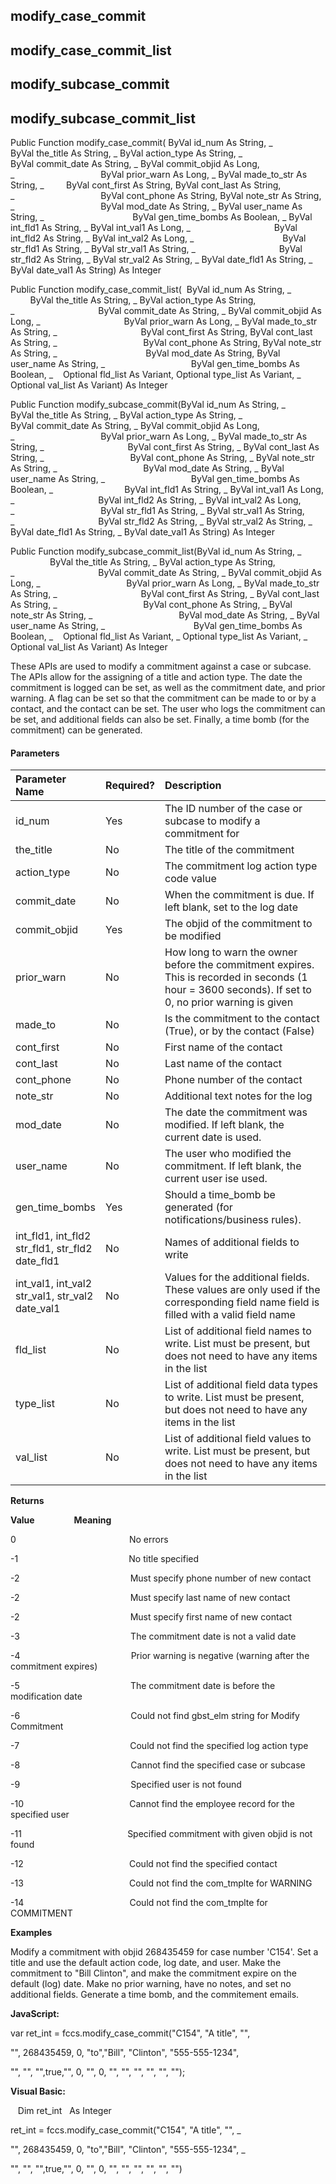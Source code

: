 modify_case_commit
--------------------

modify_case_commit_list
-------------------------

modify_subcase_commit
-----------------------

modify_subcase_commit_list
----------------------------

Public Function modify_case_commit( ByVal id_num As String, _
                ByVal the_title As String, _
				ByVal action_type As String, _                                 
				ByVal commit_date As String, _
				ByVal commit_objid As Long, _                                  
				ByVal prior_warn As Long, _
				ByVal made_to_str As String, _        
				ByVal cont_first As String,
				ByVal cont_last As String, _                                  
				ByVal cont_phone As String,
				ByVal note_str As String, _                                  
				ByVal mod_date As String, _
				ByVal user_name As String, _                                   
				ByVal gen_time_bombs As Boolean, _
				ByVal int_fld1 As String, _
				ByVal int_val1 As Long, _                                 
				ByVal int_fld2 As String, _
				ByVal int_val2 As Long, _                                   
				ByVal str_fld1 As String, _
				ByVal str_val1 As String, _                                 
				ByVal str_fld2 As String, _
				ByVal str_val2 As String, _
				ByVal date_fld1 As String, _
				ByVal date_val1 As String) As Integer

Public Function modify_case_commit_list(  ByVal id_num As String, _
		        ByVal the_title As String, _
				ByVal action_type As String, _                                 
				ByVal commit_date As String, _
				ByVal commit_objid As Long, _                                 
				ByVal prior_warn As Long, _
				ByVal made_to_str As String, _                                 
				ByVal cont_first As String,
				ByVal cont_last As String, _                                  
				ByVal cont_phone As String,
				ByVal note_str As String, _                                   
				ByVal mod_date As String,
				ByVal user_name As String, _                                  
				ByVal gen_time_bombs As Boolean, _   
				Optional fld_list As Variant,
				Optional type_list As Variant, _
				Optional val_list As Variant) As Integer

Public Function modify_subcase_commit(ByVal id_num As String, _
                ByVal the_title As String, _
				ByVal action_type As String, _                                 
				ByVal commit_date As String, _
				ByVal commit_objid As Long, _                                  
				ByVal prior_warn As Long, _
				ByVal made_to_str As String, _                                 
				ByVal cont_first As String, _
				ByVal cont_last As String, _                                  
				ByVal cont_phone As String, _
				ByVal note_str As String, _                                  
				ByVal mod_date As String, _
				ByVal user_name As String, _                                  
				ByVal gen_time_bombs As Boolean, _                            
				ByVal int_fld1 As String, _
				ByVal int_val1 As Long, _                                 
				ByVal int_fld2 As String, _
				ByVal int_val2 As Long, _                                  
				ByVal str_fld1 As String, _
				ByVal str_val1 As String, _                                 
				ByVal str_fld2 As String, _
				ByVal str_val2 As String, _
				ByVal date_fld1 As String, _
				ByVal date_val1 As String) As Integer

Public Function modify_subcase_commit_list(ByVal id_num As String, _
                ByVal the_title As String, _
				ByVal action_type As String, _                                 
				ByVal commit_date As String, _
				ByVal commit_objid As Long, _                                  
				ByVal prior_warn As Long, _
				ByVal made_to_str As String, _                                 
				ByVal cont_first As String, _
				ByVal cont_last As String, _                                  
				ByVal cont_phone As String, _
				ByVal note_str As String, _                                  
				ByVal mod_date As String, _
				ByVal user_name As String, _                                   
				ByVal gen_time_bombs As Boolean, _   
				Optional fld_list As Variant, _
				Optional type_list As Variant, _
				Optional val_list As Variant) As Integer

These APIs are used to modify a commitment against a case or subcase. The APIs allow for the assigning of a title and action type. The date the commitment is logged can be set, as well as the commitment date, and prior warning. A flag can be set so that the commitment can be made to or by a contact, and the contact can be set. The user who logs the commitment can be set, and additional fields can also be set. Finally, a time bomb (for the commitment) can be generated.

#### Parameters

| Parameter Name | Required? | Description |
|:--- |:--- |:--- |
| id_num | Yes | The ID number of the case or subcase to modify a commitment for |
| the_title | No | The title of the commitment |
| action_type | No | The commitment log action type code value |
| commit_date | No | When the commitment is due. If left blank, set to the log date |
| commit_objid | Yes | The objid of the commitment to be modified |
| prior_warn | No | How long to warn the owner before the commitment expires. This is recorded in seconds (1 hour = 3600 seconds). If set to 0, no prior warning is given |
| made_to | No | Is the commitment to the contact (True), or by the contact (False) |
| cont_first | No | First name of the contact |
| cont_last | No | Last name of the contact |
| cont_phone | No | Phone number of the contact |
| note_str | No | Additional text notes for the log |
| mod_date | No | The date the commitment was modified. If left blank, the current date is used. |
| user_name | No | The user who modified the commitment. If left blank, the current user ise used. |
| gen_time_bombs | Yes | Should a time_bomb be generated (for notifications/business rules). |
| int_fld1, int_fld2<br>str_fld1, str_fld2<br>date_fld1 | No | Names of additional fields to write |
| int_val1, int_val2<br>str_val1, str_val2<br>date_val1 | No | Values for the additional fields. These values are only used if the corresponding field name field is filled with a valid field name |
| fld_list | No | List of additional field names to write. List must be present, but does not need to have any items in the list |
| type_list | No | List of additional field data types to write. List must be present, but does not need to have any items in the list |
| val_list | No | List of additional field values to write. List must be present, but does not need to have any items in the list |

**Returns**

**Value**                **Meaning**

0                                              No errors

-1                                             No title specified

-2                                             Must specify phone number of new contact

-2                                             Must specify last name of new contact

-2                                             Must specify first name of new contact

-3                                             The commitment date is not a valid date

-4                                             Prior warning is negative (warning after the commitment expires)

-5                                             The commitment date is before the modification date

-6                                             Could not find gbst_elm string for Modify Commitment

-7                                             Could not find the specified log action type

-8                                             Cannot find the specified case or subcase

-9                                             Specified user is not found

-10                                           Cannot find the employee record for the specified user

-11                                           Specified commitment with given objid is not found

-12                                           Could not find the specified contact

-13                                           Could not find the com_tmplte for WARNING

-14                                           Could not find the com_tmplte for COMMITMENT

**Examples**

 Modify a commitment with objid 268435459 for case number 'C154'. Set a title and use the default action code, log date, and user. Make the commitment to "Bill Clinton", and make the commitment expire on the default (log) date. Make no prior warning, have no notes, and set no additional fields. Generate a time bomb, and the commitement emails.

**JavaScript:**

var ret_int = fccs.modify_case_commit("C154", "A title", "",

"", 268435459, 0, "to","Bill", "Clinton", "555-555-1234",

"", "", "",true,"", 0, "", 0, "", "", "", "", "", "");

**Visual Basic:**

   Dim ret_int   As Integer

ret_int = fccs.modify_case_commit("C154", "A title", "", _

"", 268435459, 0, "to","Bill", "Clinton", "555-555-1234", _

"", "", "",true,"", 0, "", 0, "", "", "", "", "", "")